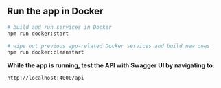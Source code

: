 ## Run the app in Docker

```bash
# build and run services in Docker
npm run docker:start

# wipe out previous app-related Docker services and build new ones
npm run docker:cleanstart
```

**While the app is running, test the API with Swagger UI by navigating to:**

```
http://localhost:4000/api
```

